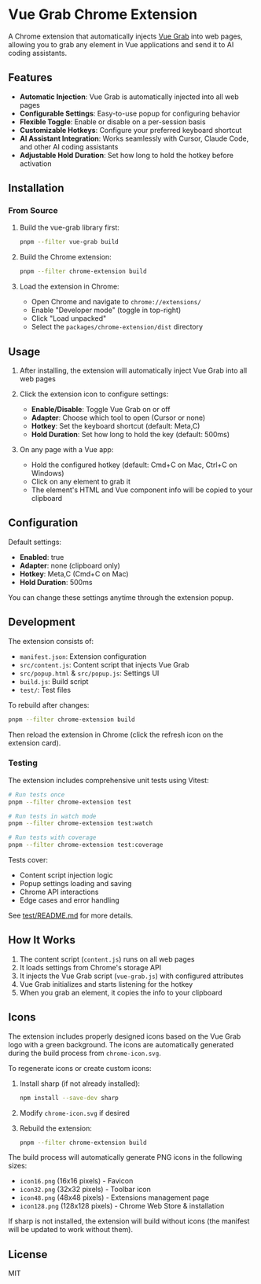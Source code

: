 # Vue Grab Chrome Extension

A Chrome extension that automatically injects [Vue Grab](https://github.com/m0hill/vue-grab) into web pages, allowing you to grab any element in Vue applications and send it to AI coding assistants.

## Features

- **Automatic Injection**: Vue Grab is automatically injected into all web pages
- **Configurable Settings**: Easy-to-use popup for configuring behavior
- **Flexible Toggle**: Enable or disable on a per-session basis
- **Customizable Hotkeys**: Configure your preferred keyboard shortcut
- **AI Assistant Integration**: Works seamlessly with Cursor, Claude Code, and other AI coding assistants
- **Adjustable Hold Duration**: Set how long to hold the hotkey before activation

## Installation

### From Source

1. Build the vue-grab library first:

   ```bash
   pnpm --filter vue-grab build
   ```

2. Build the Chrome extension:

   ```bash
   pnpm --filter chrome-extension build
   ```

3. Load the extension in Chrome:
   - Open Chrome and navigate to `chrome://extensions/`
   - Enable "Developer mode" (toggle in top-right)
   - Click "Load unpacked"
   - Select the `packages/chrome-extension/dist` directory

## Usage

1. After installing, the extension will automatically inject Vue Grab into all web pages
2. Click the extension icon to configure settings:
   - **Enable/Disable**: Toggle Vue Grab on or off
   - **Adapter**: Choose which tool to open (Cursor or none)
   - **Hotkey**: Set the keyboard shortcut (default: Meta,C)
   - **Hold Duration**: Set how long to hold the key (default: 500ms)

3. On any page with a Vue app:
   - Hold the configured hotkey (default: Cmd+C on Mac, Ctrl+C on Windows)
   - Click on any element to grab it
   - The element's HTML and Vue component info will be copied to your clipboard

## Configuration

Default settings:

- **Enabled**: true
- **Adapter**: none (clipboard only)
- **Hotkey**: Meta,C (Cmd+C on Mac)
- **Hold Duration**: 500ms

You can change these settings anytime through the extension popup.

## Development

The extension consists of:

- `manifest.json`: Extension configuration
- `src/content.js`: Content script that injects Vue Grab
- `src/popup.html` & `src/popup.js`: Settings UI
- `build.js`: Build script
- `test/`: Test files

To rebuild after changes:

```bash
pnpm --filter chrome-extension build
```

Then reload the extension in Chrome (click the refresh icon on the extension card).

### Testing

The extension includes comprehensive unit tests using Vitest:

```bash
# Run tests once
pnpm --filter chrome-extension test

# Run tests in watch mode
pnpm --filter chrome-extension test:watch

# Run tests with coverage
pnpm --filter chrome-extension test:coverage
```

Tests cover:

- Content script injection logic
- Popup settings loading and saving
- Chrome API interactions
- Edge cases and error handling

See [test/README.md](test/README.md) for more details.

## How It Works

1. The content script (`content.js`) runs on all web pages
2. It loads settings from Chrome's storage API
3. It injects the Vue Grab script (`vue-grab.js`) with configured attributes
4. Vue Grab initializes and starts listening for the hotkey
5. When you grab an element, it copies the info to your clipboard

## Icons

The extension includes properly designed icons based on the Vue Grab logo with a green background. The icons are automatically generated during the build process from `chrome-icon.svg`.

To regenerate icons or create custom icons:

1. Install sharp (if not already installed):

   ```bash
   npm install --save-dev sharp
   ```

2. Modify `chrome-icon.svg` if desired

3. Rebuild the extension:
   ```bash
   pnpm --filter chrome-extension build
   ```

The build process will automatically generate PNG icons in the following sizes:

- `icon16.png` (16x16 pixels) - Favicon
- `icon32.png` (32x32 pixels) - Toolbar icon
- `icon48.png` (48x48 pixels) - Extensions management page
- `icon128.png` (128x128 pixels) - Chrome Web Store & installation

If sharp is not installed, the extension will build without icons (the manifest will be updated to work without them).

## License

MIT
